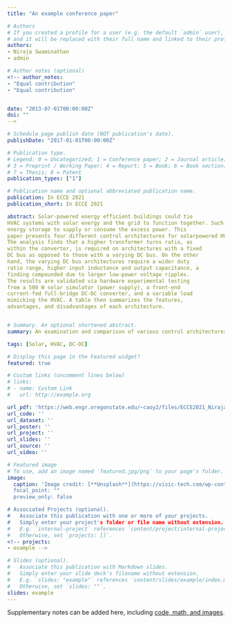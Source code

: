```yaml
---
title: "An example conference paper"

# Authors
# If you created a profile for a user (e.g. the default `admin` user), write the username (folder name) here 
# and it will be replaced with their full name and linked to their profile.
authors:
- Niraja Swaminathan
- admin

# Author notes (optional)
<!-- author_notes:
- "Equal contribution"
- "Equal contribution"


date: "2013-07-01T00:00:00Z"
doi: ""
-->

# Schedule page publish date (NOT publication's date).
publishDate: "2017-01-01T00:00:00Z"

# Publication type.
# Legend: 0 = Uncategorized; 1 = Conference paper; 2 = Journal article;
# 3 = Preprint / Working Paper; 4 = Report; 5 = Book; 6 = Book section;
# 7 = Thesis; 8 = Patent
publication_types: ["1"]

# Publication name and optional abbreviated publication name.
publication: In ECCE 2021
publication_short: In ECCE 2021

abstract: Solar-powered energy efficient buildings could tie
HVAC systems with solar energy and the grid to function together. Such HVAC systems require the grid, batteries, or other
energy storage to supply or consume the excess power. This
paper presents four different control architectures for solarpowered HVAC systems, focusing on their DC-DC converters.
The analysis finds that a higher transformer turns ratio, as
within the converter, is required on architectures with a fixed
DC bus as opposed to those with a varying DC bus. On the other
hand, the varying DC bus architectures require a wider duty
ratio range, higher input inductance and output capacitance, a
finding compounded due to larger low-power voltage ripples.
The results are validated via hardware experimental testing
from a 500 W solar simulator (power supply), a front-end
current-fed full-bridge DC-DC converter, and a variable load
mimicking the HVAC. A table then summarizes the features,
advantages, and disadvantages of each architecture.


# Summary. An optional shortened abstract.
summary: An examination and comparison of various control architectures for solar-powered HVAC systems. 

tags: [Solar, HVAC, DC-DC]

# Display this page in the Featured widget?
featured: true

# Custom links (uncomment lines below)
# links:
# - name: Custom Link
#   url: http://example.org

url_pdf: 'https://web.engr.oregonstate.edu/~caoy2/files/ECCE2021_NirajaHAVC.pdf'
url_code: ''
url_dataset: ''
url_poster: ''
url_project: ''
url_slides: ''
url_source: ''
url_video: ''

# Featured image
# To use, add an image named `featured.jpg/png` to your page's folder. 
image:
  caption: 'Image credit: [**Unsplash**](https://visic-tech.com/wp-content/uploads/2021/06/ECCE_2021_thumb.jpg)
  focal_point: ""
  preview_only: false

# Associated Projects (optional).
#   Associate this publication with one or more of your projects.
#   Simply enter your project's folder or file name without extension.
#   E.g. `internal-project` references `content/project/internal-project/index.md`.
#   Otherwise, set `projects: []`.
<!-- projects:
- example -->

# Slides (optional).
#   Associate this publication with Markdown slides.
#   Simply enter your slide deck's filename without extension.
#   E.g. `slides: "example"` references `content/slides/example/index.md`.
#   Otherwise, set `slides: ""`.
slides: example
---
```


<!-- {{% callout note %}}
Click the *Cite* button above to demo the feature to enable visitors to import publication metadata into their reference management software.
{{% /callout %}}

{{% callout note %}}
Create your slides in Markdown - click the *Slides* button to check out the example.
{{% /callout %}} -->

Supplementary notes can be added here, including [code, math, and images](https://wowchemy.com/docs/writing-markdown-latex/).
